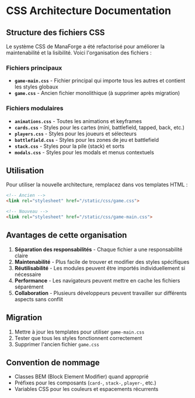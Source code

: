 # CSS Architecture Documentation

## Structure des fichiers CSS

Le système CSS de ManaForge a été refactorisé pour améliorer la maintenabilité et la lisibilité. Voici l'organisation des fichiers :

### Fichiers principaux

- **`game-main.css`** - Fichier principal qui importe tous les autres et contient les styles globaux
- **`game.css`** - Ancien fichier monolithique (à supprimer après migration)

### Fichiers modulaires

- **`animations.css`** - Toutes les animations et keyframes
- **`cards.css`** - Styles pour les cartes (mini, battlefield, tapped, back, etc.)  
- **`players.css`** - Styles pour les joueurs et sélecteurs
- **`battlefield.css`** - Styles pour les zones de jeu et battlefield
- **`stack.css`** - Styles pour la pile (stack) et sorts
- **`modals.css`** - Styles pour les modals et menus contextuels

## Utilisation

Pour utiliser la nouvelle architecture, remplacez dans vos templates HTML :

```html
<!-- Ancien -->
<link rel="stylesheet" href="/static/css/game.css">

<!-- Nouveau -->
<link rel="stylesheet" href="/static/css/game-main.css">
```

## Avantages de cette organisation

1. **Séparation des responsabilités** - Chaque fichier a une responsabilité claire
2. **Maintenabilité** - Plus facile de trouver et modifier des styles spécifiques
3. **Réutilisabilité** - Les modules peuvent être importés individuellement si nécessaire
4. **Performance** - Les navigateurs peuvent mettre en cache les fichiers séparément
5. **Collaboration** - Plusieurs développeurs peuvent travailler sur différents aspects sans conflit

## Migration

1. Mettre à jour les templates pour utiliser `game-main.css`
2. Tester que tous les styles fonctionnent correctement
3. Supprimer l'ancien fichier `game.css`

## Convention de nommage

- Classes BEM (Block Element Modifier) quand approprié
- Préfixes pour les composants (`card-`, `stack-`, `player-`, etc.)
- Variables CSS pour les couleurs et espacements récurrents
